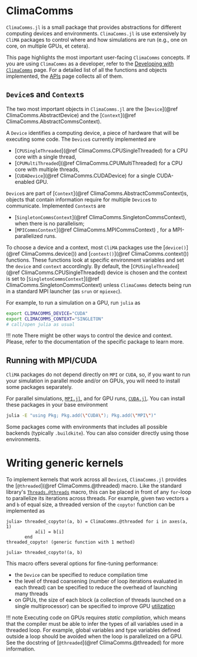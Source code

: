 # ClimaComms

`ClimaComms.jl` is a small package that provides abstractions for different
computing devices and environments. `ClimaComms.jl` is use extensively by
`CliMA` packages to control where and how simulations are run (e.g., one on
core, on multiple GPUs, et cetera).

This page highlights the most important user-facing `ClimaComms` concepts. If
you are using `ClimaComms` as a developer, refer to the [Developing with
`ClimaComms`](@ref) page. For a detailed list of all the functions and objects
implemented, the [APIs](@ref) page collects all of them.

## `Device`s and `Context`s

The two most important objects in `ClimaComms.jl` are the [`Device`](@ref
ClimaComms.AbstractDevice) and the [`Context`](@ref ClimaComms.AbstractCommsContext).

A `Device` identifies a computing device, a piece of hardware that will be
executing some code. The `Device`s currently implemented are
- [`CPUSingleThreaded`](@ref ClimaComms.CPUSingleThreaded) for a CPU core with a single thread,
- [`CPUMultiThreaded`](@ref ClimaComms.CPUMultiThreaded) for a CPU core with multiple threads,
- [`CUDADevice`](@ref ClimaComms.CUDADevice) for a single CUDA-enabled GPU.

`Device`s are part of [`Context`](@ref ClimaComms.AbstractCommsContext)s,
objects that contain information require for multiple `Device`s to communicate.
Implemented `Context`s are
- [`SingletonCommsContext`](@ref ClimaComms.SingletonCommsContext), when there is no parallelism;
- [`MPICommsContext`](@ref ClimaComms.MPICommsContext) , for a MPI-parallelized runs.

To choose a device and a context, most `CliMA` packages use the
[`device()`](@ref ClimaComms.device()) and [`context()`](@ref ClimaComms.context()) functions. These functions look at
specific environment variables and set the `device` and `context` accordingly.
By default, the [`CPUSingleThreaded`](@ref ClimaComms.CPUSingleThreaded) device is chosen and the context is
set to [`SingletonCommsContext`](@ref ClimaComms.SingletonCommsContext) unless `ClimaComms` detects being run in
a standard MPI launcher (as `srun` or `mpiexec`).

For example, to run a simulation on a GPU, run `julia` as
```bash
export CLIMACOMMS_DEVICE="CUDA"
export CLIMACOMMS_CONTEXT="SINGLETON"
# call/open julia as usual
```

!!! note
    There might be other ways to control the device and context. Please,
    refer to the documentation of the specific package to learn more.

## Running with MPI/CUDA

`CliMA` packages do not depend directly on `MPI` or `CUDA`, so, if you want to
run your simulation in parallel mode and/or on GPUs, you will need to install
some packages separately.

For parallel simulations, [`MPI.jl`](https://github.com/JuliaParallel/MPI.jl), and
for GPU runs, [`CUDA.jl`](https://github.com/JuliaGPU/CUDA.jl). You can install
these packages in your base environment
```bash
julia -E "using Pkg; Pkg.add(\"CUDA\"); Pkg.add(\"MPI\")"
```
Some packages come with environments that includes all possible backends
(typically `.buildkite`). You can also consider directly using those
environments.

# Writing generic kernels

To implement kernels that work across all `Device`s, `ClimaComms.jl` provides
the [`@threaded`](@ref ClimaComms.@threaded) macro. Like the standard library's
[`Threads.@threads`](https://docs.julialang.org/en/v1/base/multi-threading/#Base.Threads.@threads)
macro, this can be placed in front of any `for`-loop to parallelize its
iterations across threads. For example, given two vectors `a` and `b` of equal
size, a threaded version of the `copyto!` function can be implemented as
```julia-repl
julia> threaded_copyto!(a, b) = ClimaComms.@threaded for i in axes(a, 1)
           a[i] = b[i]
       end
threaded_copyto! (generic function with 1 method)

julia> threaded_copyto!(a, b)
```
This macro offers several options for fine-tuning performance:
- the `Device` can be specified to reduce compilation time
- the level of thread coarsening (number of loop iterations evaluated in each
  thread) can be specified to reduce the overhead of launching many threads
- on GPUs, the size of each block (a collection of threads launched on a single
  multiprocessor) can be specified to improve GPU
  [utilization](https://docs.nvidia.com/cuda/cuda-c-programming-guide/index.html#multiprocessor-level)

!!! note
    Executing code on GPUs requires *static compilation*, which means that the
    compiler must be able to infer the types of all variables used in a threaded
    loop. For example, global variables and type variables defined outside a
    loop should be avoided when the loop is parallelized on a GPU. See the
    docstring of [`@threaded`](@ref ClimaComms.@threaded) for more information.
